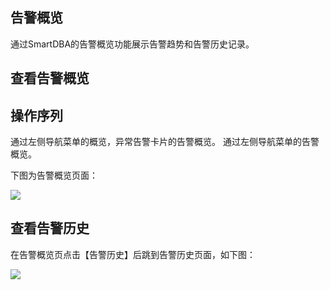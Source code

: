 ## 告警概览
通过SmartDBA的告警概览功能展示告警趋势和告警历史记录。

## 查看告警概览

## 操作序列
通过左侧导航菜单的概览，异常告警卡片的告警概览。
通过左侧导航菜单的告警概览。

下图为告警概览页面：

![](../Image/Operation-Guide/alarm_general_view1.png)
 
## 查看告警历史
在告警概览页点击【告警历史】后跳到告警历史页面，如下图：
 
![](../Image/Operation-Guide/alarm_general_view2.png)
